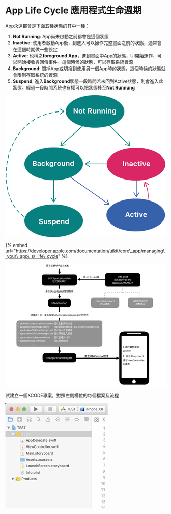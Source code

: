 # App Life Cycle 應用程式生命週期

App永遠都會是下面五種狀態的其中一種：

1. **Not Running**: App尚未啟動之前都會是這個狀態
2. **Inactive**: 使用者啟動App後，到進入可以操作完整畫面之前的狀態，通常會在這個時期做一些設定
3. **Active**: 也稱之**foreground** **App**，進到畫面中App的狀態，UI開始運作、可以開始接收與回傳事件。這個時候的狀態，可以存取系統資源
4. **Background**: 關掉App或切換到使用另一個App時的狀態，這個時候的狀態就會限制存取系統的資源
5. **Suspend**: 進入**Background**狀態一段時間若未回到Active狀態，則會進入此狀態。經過一段時間系統也有權可以把狀態移至**Not Runnung**

![](../../.gitbook/assets/image%20%287%29.png)

{% embed url="https://developer.apple.com/documentation/uikit/core\_app/managing\_your\_app\_s\_life\_cycle" %}



![](../../.gitbook/assets/image%20%282%29.png)

試建立一個XCODE專案，對照左側欄位的每個檔案及流程

![XCODE Project](../../.gitbook/assets/m2essageimage_1543463853297.jpg)

